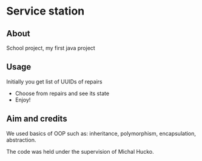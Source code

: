 # Service station

## About

School project, my first java project

## Usage

Initially you get list of UUIDs of repairs

- Choose from repairs and see its state
- Enjoy!

## Aim and credits

We used basics of OOP such as: inheritance, polymorphism, encapsulation, abstraction.

The code was held under the supervision of Michal Hucko.
